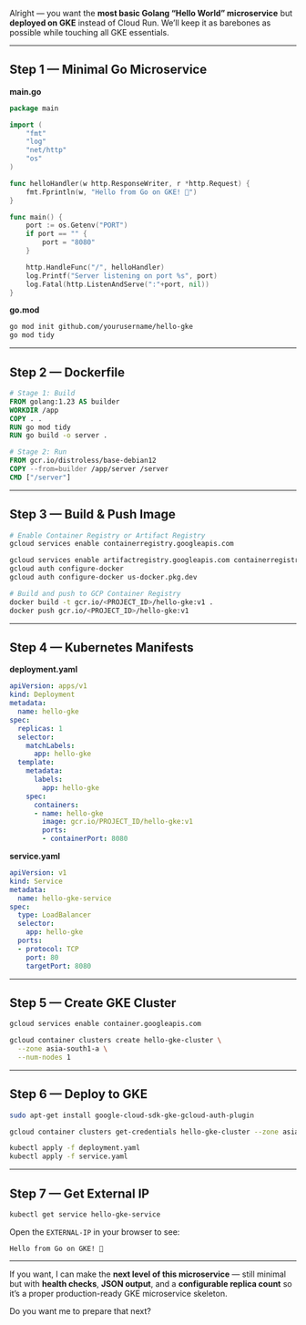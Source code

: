 Alright — you want the **most basic Golang “Hello World” microservice** but **deployed on GKE** instead of Cloud Run.
We’ll keep it as barebones as possible while touching all GKE essentials.

---

## **Step 1 — Minimal Go Microservice**

**main.go**

```go
package main

import (
    "fmt"
    "log"
    "net/http"
    "os"
)

func helloHandler(w http.ResponseWriter, r *http.Request) {
    fmt.Fprintln(w, "Hello from Go on GKE! 🚀")
}

func main() {
    port := os.Getenv("PORT")
    if port == "" {
        port = "8080"
    }

    http.HandleFunc("/", helloHandler)
    log.Printf("Server listening on port %s", port)
    log.Fatal(http.ListenAndServe(":"+port, nil))
}
```

**go.mod**

```sh
go mod init github.com/yourusername/hello-gke
go mod tidy
```

---

## **Step 2 — Dockerfile**

```dockerfile
# Stage 1: Build
FROM golang:1.23 AS builder
WORKDIR /app
COPY . .
RUN go mod tidy
RUN go build -o server .

# Stage 2: Run
FROM gcr.io/distroless/base-debian12
COPY --from=builder /app/server /server
CMD ["/server"]
```

---

## **Step 3 — Build & Push Image**

```sh
# Enable Container Registry or Artifact Registry
gcloud services enable containerregistry.googleapis.com

gcloud services enable artifactregistry.googleapis.com containerregistry.googleapis.com
gcloud auth configure-docker
gcloud auth configure-docker us-docker.pkg.dev

# Build and push to GCP Container Registry
docker build -t gcr.io/<PROJECT_ID>/hello-gke:v1 .
docker push gcr.io/<PROJECT_ID>/hello-gke:v1
```

---

## **Step 4 — Kubernetes Manifests**

**deployment.yaml**

```yaml
apiVersion: apps/v1
kind: Deployment
metadata:
  name: hello-gke
spec:
  replicas: 1
  selector:
    matchLabels:
      app: hello-gke
  template:
    metadata:
      labels:
        app: hello-gke
    spec:
      containers:
      - name: hello-gke
        image: gcr.io/PROJECT_ID/hello-gke:v1
        ports:
        - containerPort: 8080
```

**service.yaml**

```yaml
apiVersion: v1
kind: Service
metadata:
  name: hello-gke-service
spec:
  type: LoadBalancer
  selector:
    app: hello-gke
  ports:
  - protocol: TCP
    port: 80
    targetPort: 8080
```

---

## **Step 5 — Create GKE Cluster**

```sh
gcloud services enable container.googleapis.com

gcloud container clusters create hello-gke-cluster \
  --zone asia-south1-a \
  --num-nodes 1
```

---

## **Step 6 — Deploy to GKE**

```sh
sudo apt-get install google-cloud-sdk-gke-gcloud-auth-plugin

gcloud container clusters get-credentials hello-gke-cluster --zone asia-south1-a

kubectl apply -f deployment.yaml
kubectl apply -f service.yaml
```

---

## **Step 7 — Get External IP**

```sh
kubectl get service hello-gke-service
```

Open the `EXTERNAL-IP` in your browser to see:

```
Hello from Go on GKE! 🚀
```

---

If you want, I can make the **next level of this microservice** —
still minimal but with **health checks**, **JSON output**, and a **configurable replica count** so it’s a proper production-ready GKE microservice skeleton.

Do you want me to prepare that next?
